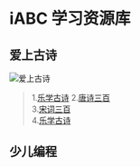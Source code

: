 # iABC 学习资源库

## 爱上古诗

![爱上古诗](爱上古诗/images/爱上古诗.jpg)  

> 1.[乐学古诗](爱上古诗/乐学古诗.md)
> 2.[唐诗三百](爱上古诗/唐诗三百.md)  
> 3.[宋词三百](爱上古诗/宋词三百.md)  
> 4.[乐学古诗](爱上古诗/乐学古诗.md)

## 少儿编程
